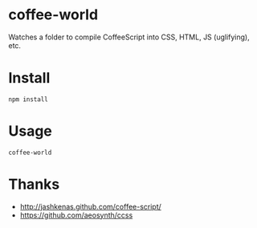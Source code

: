 # coffee-world
Watches a folder to compile CoffeeScript into CSS, HTML, JS (uglifying), etc.

# Install
    npm install

# Usage
    coffee-world

# Thanks
* http://jashkenas.github.com/coffee-script/
* https://github.com/aeosynth/ccss